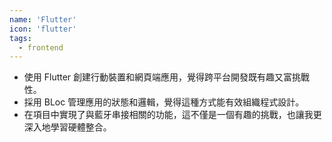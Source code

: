 ```yaml
---
name: 'Flutter'
icon: 'flutter'
tags:
  - frontend
---
```


- 使用 Flutter 創建行動裝置和網頁端應用，覺得跨平台開發既有趣又富挑戰性。
- 採用 BLoc 管理應用的狀態和邏輯，覺得這種方式能有效組織程式設計。
- 在項目中實現了與藍牙串接相關的功能，這不僅是一個有趣的挑戰，也讓我更深入地學習硬體整合。
